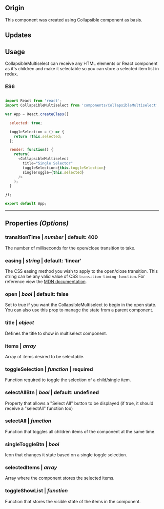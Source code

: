 ## Origin
This component was created using Collapsible component as basis.

## Updates

## Usage
CollapsibleMultiselect can receive any HTML elements or React component as it's children and make it selectable so you can store a selected item list in redux.

### ES6
```javascript

import React from 'react';
import CollapsibleMultiselect from 'components/CollapsibleMultiselect';

var App = React.createClass({

  selected: true;

  toggleSelection = () => {
    return !this.selected;
  };

  render: function() {
    return(
      <CollapsibleMultiselect
        title="Single Selector"
        toggleSelection={this.toggleSelection}
        singleToggle={this.selected}
      />
    );
  }

});

export default App;
```

---
## Properties *(Options)*
### **transitionTime** | *number* | default: 400
The number of milliseconds for the open/close transition to take.

### **easing** | *string* | default: 'linear'
The CSS easing method you wish to apply to the open/close transition. This string can be any valid value of CSS `transition-timing-function`. For reference view the [MDN documentation](https://developer.mozilla.org/en/docs/Web/CSS/transition-timing-function).

### **open** | *bool* | default: false
Set to true if you want the CollapsibleMultiselect to begin in the open state. You can also use this prop to manage the state from a parent component.

### **title** | *object*
Defines the title to show in multiselect component.

### **items** | *array*
Array of items desired to be selectable.

### **toggleSelection** | *function* | **required**
Function required to toggle the selection of a child/single item.

### **selectAllBtn** | *bool* | default: undefined
Property that allows a "Select All" button to be displayed (if true, it should receive a "selectAll" function too)

### **selectAll** | *function*
Function that toggles all children items of the component at the same time.

### **singleToggleBtn** | *bool*
Icon that changes it state based on a single toggle selection.

### **selectedItems** | *array*
Array where the component stores the selected items.

### **toggleShowList** | *function*
Function that stores the visible state of the items in the component.

